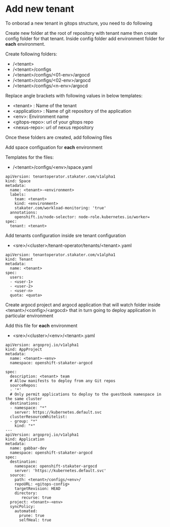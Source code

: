 # Add new tenant

To onborad a new tenant in gitops structure, you need to do following

Create new folder at the root of repository with tenant name then create config folder for that tenant. Inside config folder add environment folder for **each** environment.

Create following folders:

- /\<tenant>
- /\<tenant>/configs
- /\<tenant>/configs/\<01-env>/argocd
- /\<tenant>/configs/\<02-env>/argocd
- /\<tenant>/configs/\<n-env>/argocd

Replace angle brackets with following values in below templates:
  - \<tenant> : Name of the tenant
  - \<application> : Name of git repository of the application
  - \<env>:  Environment name
  - \<gitops-repo>:  url of your gitops repo
  - \<nexus-repo>: url of nexus repository


Once these folders are created, add following files

Add space configuation for **each** environment

Templates for the files:

- /\<tenant>/configs/\<env>/space.yaml
```
apiVersion: tenantoperator.stakater.com/v1alpha1
kind: Space
metadata:
  name: <tenant>-<environment>
  labels:
    team: <tenant>
    kind: <environment>
    stakater.com/workload-monitoring: 'true'
  annotations:
    openshift.io/node-selector: node-role.kubernetes.io/worker= 
spec:
  tenant: <tenant>
```

Add tenants configuration inside sre tenant configuration

- \<sre>/\<cluster>/tenant-operator/tenants/\<tenant>.yaml

```
apiVersion: tenantoperator.stakater.com/v1alpha1
kind: Tenant
metadata:
  name: <tenant>
spec:
  users:
  - <user-1>
  - <user-2>
  - <user-n>
  quota: <quota>
```

Create argocd project and argocd application that will watch folder inside \<tenant>/\<config>/\<argocd> that in turn going to deploy application in particular environment

Add this file for **each** environment

- \<sre>/\<cluster>/\<env>/\<tenant>.yaml
```
apiVersion: argoproj.io/v1alpha1
kind: AppProject
metadata:
  name: <tenant>-<env>
  namespace: openshift-stakater-argocd

spec:
  description: <tenant> team
  # Allow manifests to deploy from any Git repos
  sourceRepos:
  - '*'
  # Only permit applications to deploy to the guestbook namespace in the same cluster
  destinations:
  - namespace: "*"
    server: https://kubernetes.default.svc
  clusterResourceWhitelist:
  - group: "*"
    kind: "*"
---
apiVersion: argoproj.io/v1alpha1
kind: Application
metadata:
  name: gabbar-dev
  namespace: openshift-stakater-argocd
spec:
  destination:
    namespace: openshift-stakater-argocd
    server: 'https://kubernetes.default.svc'
  source:
    path: <tenant>/configs/<env>/
    repoURL: <gitops-config>
    targetRevision: HEAD
    directory:
       recurse: true
  project: <tenant>-<env>
  syncPolicy:
    automated:
      prune: true
      selfHeal: true


```



